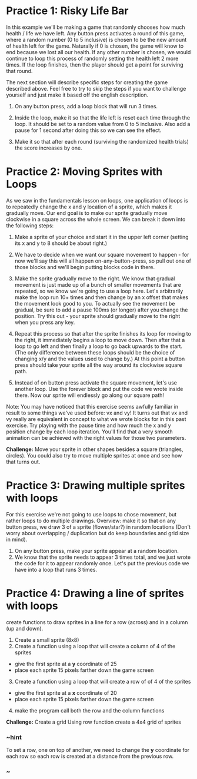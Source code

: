 # Practice 1: Risky Life Bar

In this example we'll be making a game that randomly chooses how much health / life we have left. Any button press activates a round of this game, where a random number (0 to 5 inclusive) is chosen to be the new amount of health left for the game.  Naturally if 0 is chosen, the game will know to end because we lost all our health. If any other number is chosen, we would continue to loop this process of randomly setting the health left 2 more times. If the loop finishes, then the player should get a point for surviving that round.  

The next section will describe specific steps for creating the game described above.  Feel free to try to skip the steps if you want to challenge yourself and just make it based off the english description.

1. On any button press, add a loop block that will run 3 times.

2. Inside the loop, make it so that the life left is reset each time through the loop. It should be set to a random value from 0 to 5 inclusive. Also add a pause for 1 second after doing this so we can see the effect.

3. Make it so that after each round (surviving the randomized health trials) the score increases by one.

# Practice 2: Moving Sprites with Loops

As we saw in the fundamentals lesson on loops, one application of loops is to repeatedly change the x and y location of a sprite, which makes it gradually move. Our end goal is to make our sprite gradually move clockwise in a square across the whole screen. We can break it down into the following steps:

1.  Make a sprite of your choice and start it in the upper left corner (setting its x and y to 8 should be about right.)

2.  We have to decide when we want our square movement to happen - for now we'll say this will all happen on-any-button-press, so pull out one of those blocks and we'll begin putting blocks code in there.

3.  Make the sprite gradually move to the right.  We know that gradual movement is just made up of a bunch of smaller movements that are repeated, so we know we're going to use a loop here. Let's arbitrarily make the loop run 10+ times and then change by an x offset that makes the movement look good to you.  To actually see the movement be gradual, be sure to add a pause 100ms (or longer) after you change the position.  Try this out - your sprite should gradually move to the right when you press any key.

4.  Repeat this process so that after the sprite finishes its loop for moving to the right, it immediately begins a loop to move down. Then after that a loop to go left and then finally a loop to go back upwards to the start. (The only difference between these loops should be the choice of changing x/y and the values used to change by.) At this point a button press should take your sprite all the way around its clockwise square path.

5.  Instead of on button press activate the square movement, let's use another loop.  Use the forever block and put the code we wrote inside there. Now our sprite will endlessly go along our square path!

Note: You may have noticed that this exercise seems awfully familiar in result to some things we've used before: vx and vy! It turns out that vx and vy really are equivalent in concept to what we wrote blocks for in this past exercise.  Try playing with the pause time and how much the x and y position change by each loop iteration. You'll find that a very smooth animation can be achieved with the right values for those two parameters.

**Challenge:** Move your sprite in other shapes besides a square (triangles, circles). You could also try to move multiple sprites at once and see how that turns out.


# Practice 3: Drawing multiple sprites with loops

For this exercise we're not going to use loops to chose movement, but rather loops to do multiple drawings.  Overview: make it so that on any button press, we draw 3 of a sprite (flower/star?) in random locations (Don't worry about overlapping / duplication but do keep boundaries and grid size in mind).

1. On any button press, make your sprite appear at a random location.
2. We know that the sprite needs to appear 3 times total, and we just wrote the code for it to appear randomly once. Let's put the previous code we have into a loop that runs 3 times. 

# Practice 4: Drawing a line of sprites with loops
create functions to draw sprites in a line for a row (across) and in a column (up and down).
1. Create a small sprite (8x8)
2. Create a function using a loop that will create a column of 4 of the sprites
  * give the first sprite at a **y** coordinate of 25
  * place each sprite 15 pixels farther down the game screen
3. Create a function using a loop that will create a row of of 4 of the sprites
  * give the first sprite at a **x** coordinate of 20
  * place each sprite 15 pixels farther down the game screen
4. make the program call both the row and the column functions

**Challenge:** Create a grid
Using row function create a 4x4 grid of sprites

### ~hint

To set a row, one on top of another, we need to change the **y** coordinate for each row so each row is created at a distance from the previous row.

### ~